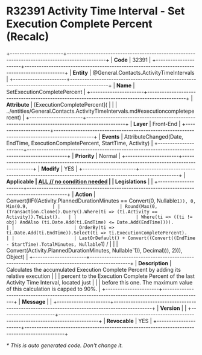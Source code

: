 ﻿---
erp.type: front-end-business-rule
erp.entity: General.Contacts.ActivityTimeIntervals
---

# R32391 Activity Time Interval - Set Execution Complete Percent (Recalc)
+----------------------+----------------------------------------------------------------------------------------------+
| **Code**             | 32391                                                                                        |
+----------------------+----------------------------------------------------------------------------------------------+
| **Entity**           | @General.Contacts.ActivityTimeIntervals                                                      |
+----------------------+----------------------------------------------------------------------------------------------+
| **Name**             | SetExecutionCompletePercent                                                                  |
+----------------------+----------------------------------------------------------------------------------------------+
| **Attribute**        | [ExecutionCompletePercent](                                                                  |
|                      | ../entities/General.Contacts.ActivityTimeIntervals.md#executioncompletepercent)              |
+----------------------+----------------------------------------------------------------------------------------------+
| **Layer**            | Front-End                                                                                    |
+----------------------+----------------------------------------------------------------------------------------------+
| **Events**           | AttributeChanged(Date, EndTime, ExecutionCompletePercent, StartTime, Activity)               |
+----------------------+----------------------------------------------------------------------------------------------+
| **Priority**         | Normal                                                                                       |
+----------------------+----------------------------------------------------------------------------------------------+
| **Modify**           | YES                                                                                          |
+----------------------+----------------------------------------------------------------------------------------------+
| **Applicable         | [ALL // no condition needed](xref:applicable-legislations)                                   |
| Legislations**       |                                                                                              |
+----------------------+----------------------------------------------------------------------------------------------+
| **Action**           | Convert(IIF((Activity.PlannedDurationMinutes == Convert(0, Nullable`1)), 0, Min(0.9,         |
|                      | Round(Max(0, (Transaction.Clone().Query().Where(ti => (ti.Activity == Activity)).ToList().   |
|                      | Where(ti => ((ti != obj) AndAlso (ti.Date.Add(ti.EndTime) <= Date.Add(EndTime)))).           |
|                      | OrderBy(ti => ti.Date.Add(ti.EndTime)).Select(ti => ti.ExecutionCompletePercent).            |
|                      | LastOrDefault() + Convert((Convert((EndTime - StartTime).TotalMinutes, Nullable`1) /         |
|                      | Convert(Activity.PlannedDurationMinutes, Nullable`1)), Decimal))), 2))), Object)             |
+----------------------+----------------------------------------------------------------------------------------------+
| **Description**      | Calculates the accumulated Execution Complete Percent by adding its relative execution       |
|                      | percent to the Execution Complete Percent of the last Activity Time Interval, located just   |
|                      | before this one. The maximum value of this calculation is capped to 90%.                     |
+----------------------+----------------------------------------------------------------------------------------------+
| **Message**          |                                                                                              |
+----------------------+----------------------------------------------------------------------------------------------+
| **Version**          |                                                                                              |
+----------------------+----------------------------------------------------------------------------------------------+
| **Revocable**        | YES                                                                                          |
+----------------------+----------------------------------------------------------------------------------------------+

*\* This is auto generated code. Don't change it.*
